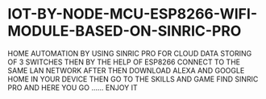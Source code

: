 # IOT-BY-NODE-MCU-ESP8266-WIFI-MODULE-BASED-ON-SINRIC-PRO
HOME AUTOMATION BY USING SINRIC PRO  FOR CLOUD DATA STORING OF 3 SWITCHES THEN BY THE HELP OF ESP8266 CONNECT TO THE SAME LAN NETWORK AFTER THEN DOWNLOAD ALEXA AND GOOGLE HOME IN YOUR DEVICE THEN GO TO THE SKILLS AND GAME FIND SINRIC PRO AND HERE YOU GO ...... ENJOY IT
